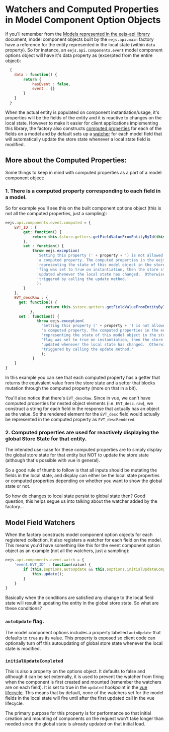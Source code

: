 # Watchers and Computed Properties in Model Component Option Objects
 
If you'll remember from the [Models represented in the eejs-api library](eejs-api-models.md) document, model component objects built by the `eejs.api.main` factory have a reference for the entity represented in the local state (within `data` property).  So for instance, an `eejs.api.components.event` model component options object will have it's data property as (excerpted from the entire object):

```js
  {
    data : function() {
        return {
            hasEvent : false,
            event : {}
        }
    }
  }  
```

When the actual entity is populated on component instantiation/usage, it's properties will be the fields of the entity and it is reactive to changes on the local state.  However to make it easier for client applications implementing this library, the factory also constructs [computed properties](https://vuejs.org/v2/guide/computed.html) for each of the fields on a model and by default sets up a [watcher](https://vuejs.org/v2/guide/computed.html#Watchers) for each model field that will automatically update the store state whenever a local state field is modified.

## More about the Computed Properties:

Some things to keep in mind with computed properties as a part of a model component object:

### 1. There is a computed property corresponding to each field in a model.

So for example you'll see this on the built component options object (this is not all the computed properties, just a sampling):

```js
eejs.api.components.event.computed = {
    EVT_ID : {
        get: function() {
            return this.$store.getters.getFieldValueFromEntityById(this.collectionname, this.id, 'EVT_ID');
        },
        set : function() {
            throw eejs.exception(
              'Setting this property (' + property + ') is not allowed.  It is ' +
              'a computed property. The computed properties in the eejs.models are used for ' +
              'representing the state of this model object in the store.  If the `autoUpdate` ' +
              'flag was set to true on instantiation, then the store state will automatically be ' +
              'updated whenever the local state has changed.  Otherwise it will have to be ' +
              'triggered by calling the update method.'
              );
        }
    },
    EVT_descRaw : {
      get: function() {
                  return this.$store.getters.getFieldValueFromEntityById(this.collectionname, this.id, 'EVT_desc');
           },
      set : function() {
              throw eejs.exception(
                'Setting this property (' + property + ') is not allowed.  It is ' +
                'a computed property. The computed properties in the eejs.models are used for ' +
                'representing the state of this model object in the store.  If the `autoUpdate` ' +
                'flag was set to true on instantiation, then the store state will automatically be ' +
                'updated whenever the local state has changed.  Otherwise it will have to be ' +
                'triggered by calling the update method.'
                );
            }  
    }
}
```

In this example you can see that each computed property has a getter that returns the equivalent value from the store state and a setter that blocks mutation through the computed property (more on that in a bit).

You'll also notice that there's `EVT_descRaw`.  Since in vue, we can't have computed properties for nested object elements (i.e. `EVT_desc.raw`), we construct a string for each field in the response that actually has an object as the value.  So the rendered element for the `EVT_desc` field would actually be represented in the computed property as `EVT_descRendered`.
 
### 2. Computed properties are used for reactively displaying the global Store State for that entity.
 
The intended use-case for these computed properties are to simply display the global store state for that entity but NOT to update the store state (although that's possible with vue in general).

So a good rule of thumb to follow is that all inputs should be mutating the fields in the local state, and display can either be the local state properties or computed properties depending on whether you want to show the global state or not.

So how do changes to local state persist to global state then? Good question, this helps segue us into talking about the watcher added by the factory... 

## Model Field Watchers

When the factory constructs model component option objects for each registered collection, it also registers a watcher for each field on the model.  This means you'd have something like this for the event component option object as an example (not all the watchers, just a sampling):
  
```js
eejs.api.components.event.watch = {
    'event.EVT_ID' : function(value) {
        if (this.$options.autoUpdate && this.$options.initialUpdateCompleted) {
            this.update();
        }
    }
}
```

Basically when the conditions are satisfied any change to the local field state will result in updating the entity in the global store state.  So what are these conditions?

### `autoUpdate` flag.

The model component options includes a property labelled `autoUpdate` that defaults to `true` as its value.  This property is exposed so client code can optionally turn off this autoupdating of global store state whenever the local state is modified. 

### `initialUpdateCompleted`

This is also a property on the options object.  It defaults to false and although it can be set externally, it is used to prevent the watcher from firing when the component is first created and mounted (remember the watchers are on each field).  It is set to true in the `updated` hookpoint in the [vue lifecycle](https://vuejs.org/v2/guide/instance.html#Lifecycle-Diagram).  This means that by default, none of the watchers set for the model fields in the local state will fire until after the first updated call in the vue lifecycle.

The primary purpose for this property is for performance so that initial creation and mounting of components on the request won't take longer than needed since the global state is already updated on that initial load.


